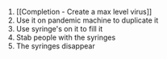 1. [[Completion - Create a max level virus]]
2. Use it on pandemic machine to duplicate it
3. Use syringe's on it to fill it
4. Stab people with the syringes
5. The syringes disappear
